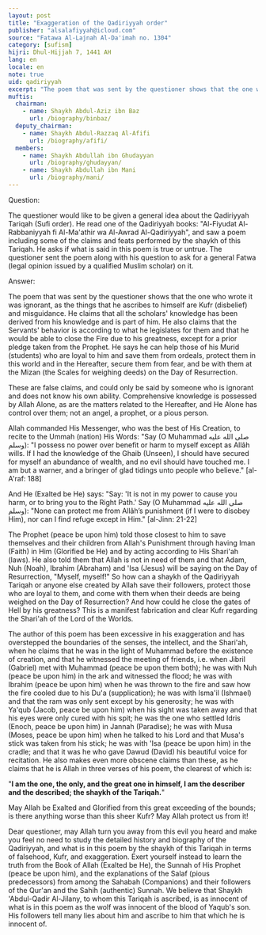 ```yaml
---
layout: post
title: "Exaggeration of the Qadiriyyah order"
publisher: "alsalafiyyah@icloud.com"
source: "Fatawa Al-Lajnah Al-Da'imah no. 1304"
category: [sufism]
hijri: Dhul-Hijjah 7, 1441 AH
lang: en
locale: en
note: true
uid: qadiriyyah
excerpt: "The poem that was sent by the questioner shows that the one who wrote it was ignorant, as the things that he ascribes to himself are Kufr (disbelief) and misguidance. "
muftis:
  chairman: 
    - name: Shaykh Abdul-Aziz ibn Baz
      url: /biography/binbaz/
  deputy_chairman:
    - name: Shaykh Abdul-Razzaq Al-Afifi
      url: /biography/afifi/
  members: 
    - name: Shaykh Abdullah ibn Ghudayyan
      url: /biography/ghudayyan/
    - name: Shaykh Abdullah ibn Mani
      url: /biography/mani/
---
```


Question: 

The questioner would like to be given a general idea about the Qadiriyyah Tariqah (Sufi order). He read one of the Qadiriyyah books: "Al-Fiyudat Al-Rabbaniyyah fi Al-Ma'athir wa Al-Awrad Al-Qadiriyyah", and saw a poem including some of the claims and feats performed by the shaykh of this Tariqah. He asks if what is said in this poem is true or untrue. The questioner sent the poem along with his question to ask for a general Fatwa (legal opinion issued by a qualified Muslim scholar) on it.

Answer:

The poem that was sent by the questioner shows that the one who wrote it was ignorant, as the things that he ascribes to himself are Kufr (disbelief) and misguidance. He claims that all the scholars' knowledge has been derived from his knowledge and is part of him. He also claims that the Servants' behavior is according to what he legislates for them and that he would be able to close the Fire due to his greatness, except for a prior pledge taken from the Prophet. He says he can help those of his Murid (students) who are loyal to him and save them from ordeals, protect them in this world and in the Hereafter, secure them from fear, and be with them at the Mizan (the Scales for weighing deeds) on the Day of Resurrection.

These are false claims, and could only be said by someone who is ignorant and does not know his own ability. Comprehensive knowledge is possessed by Allah Alone, as are the matters related to the Hereafter, and He Alone has control over them; not an angel, a prophet, or a pious person. 

Allah commanded His Messenger, who was the best of His Creation, to recite to the Ummah (nation) His Words: "Say (O Muhammad صلى الله عليه وسلم): "I possess no power over benefit or harm to myself except as Allâh wills. If I had the knowledge of the Ghaib (Unseen), I should have secured for myself an abundance of wealth, and no evil should have touched me. I am but a warner, and a bringer of glad tidings unto people who believe." [al-A'raf: 188]

And He (Exalted be He) says: "Say: 'It is not in my power to cause you harm, or to bring you to the Right Path.' Say (O Muhammad صلى الله عليه وسلم): "None can protect me from Allâh’s punishment (if I were to disobey Him), nor can I find refuge except in Him." [al-Jinn: 21-22] 

The Prophet (peace be upon him) told those closest to him to save themselves and their children from Allah's Punishment through having Iman (Faith) in Him (Glorified be He) and by acting according to His Shari'ah (laws). He also told them that Allah is not in need of them and that Adam, Nuh (Noah), Ibrahim (Abraham) and 'Isa (Jesus) will be saying on the Day of Resurrection, "Myself, myself!" So how can a shaykh of the Qadiriyyah Tariqah or anyone else created by Allah save their followers, protect those who are loyal to them, and come with them when their deeds are being weighed on the Day of Resurrection? And how could he close the gates of Hell by his greatness? This is a manifest fabrication and clear Kufr regarding the Shari'ah of the Lord of the Worlds.

The author of this poem has been excessive in his exaggeration and has overstepped the boundaries of the senses, the intellect, and the Shari'ah, when he claims that he was in the light of Muhammad before the existence of creation, and that he witnessed the meeting of friends, i.e. when Jibril (Gabriel) met with Muhammad (peace be upon them both); he was with Nuh (peace be upon him) in the ark and witnessed the flood; he was with Ibrahim (peace be upon him) when he was thrown to the fire and saw how the fire cooled due to his Du'a (supplication); he was with Isma'il (Ishmael) and that the ram was only sent except by his generosity; he was with Ya'qub (Jacob, peace be upon him) when his sight was taken away and that his eyes were only cured with his spit; he was the one who settled Idris (Enoch, peace be upon him) in Jannah (Paradise); he was with Musa (Moses, peace be upon him) when he talked to his Lord and that Musa's stick was taken from his stick; he was with 'Isa (peace be upon him) in the cradle; and that it was he who gave Dawud (David) his beautiful voice for recitation. He also makes even more obscene claims than these, as he claims that he is Allah in three verses of his poem, the clearest of which is:

"**I am the one, the only, and the great one in himself, I am the describer and the described; the shaykh of the Tariqah.**"

May Allah be Exalted and Glorified from this great exceeding of the bounds; is there anything worse than this sheer Kufr? May Allah protect us from it!

Dear questioner, may Allah turn you away from this evil you heard and make you feel no need to study the detailed history and biography of the Qadiriyyah, and what is in this poem by the shaykh of this Tariqah in terms of falsehood, Kufr, and exaggeration. Exert yourself instead to learn the truth from the Book of Allah (Exalted be He), the Sunnah of His Prophet (peace be upon him), and the explanations of the Salaf (pious predecessors) from among the Sahabah (Companions) and their followers of the Qur'an and the Sahih (authentic) Sunnah. We believe that Shaykh 'Abdul-Qadir Al-Jilany, to whom this Tariqah is ascribed, is as innocent of what is in this poem as the wolf was innocent of the blood of Yaqub's son. His followers tell many lies about him and ascribe to him that which he is innocent of.
